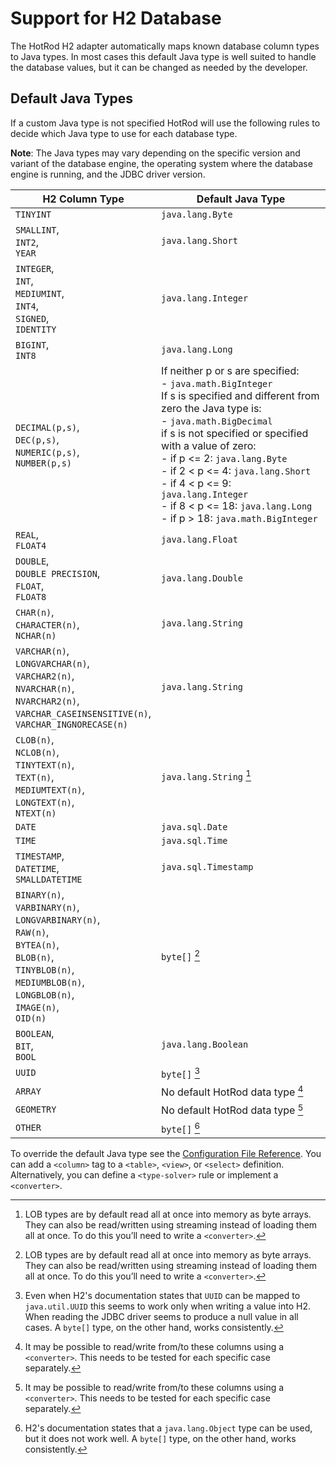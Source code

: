 # Support for H2 Database

The HotRod H2 adapter automatically maps known database column types to Java types. In most cases this default Java type is well suited to handle the database values, but it can be changed as needed by the developer.

## Default Java Types

If a custom Java type is not specified HotRod will use the following rules to decide which Java type to use for each database type.

**Note**: The Java types may vary depending on the specific version and variant of the database engine, the operating system where the database engine is running, and the JDBC driver version.

| H2 Column Type | Default Java Type |
| -- | -- |
| `TINYINT` | `java.lang.Byte` |
| `SMALLINT`,<br/>`INT2`,<br/>`YEAR` | `java.lang.Short` |
| `INTEGER`,<br/>`INT`,<br/>`MEDIUMINT`,<br/>`INT4`,<br/>`SIGNED`,<br/>`IDENTITY` | `java.lang.Integer` |
| `BIGINT`,<br/>`INT8` | `java.lang.Long` |
| `DECIMAL(p,s)`,<br/>`DEC(p,s)`,<br/>`NUMERIC(p,s)`,<br/>`NUMBER(p,s)` | If neither p or s are specified:<br/>- `java.math.BigInteger`<br/>If s is specified and different from zero the Java type is:<br/>- `java.math.BigDecimal`<br/>if s is not specified or specified with a value of zero:<br/>- if p <= 2: `java.lang.Byte`<br/>- if 2 < p <= 4: `java.lang.Short`<br/>- if 4 < p <= 9: `java.lang.Integer`<br/>- if 8 < p <= 18: `java.lang.Long`<br/>- if p > 18: `java.math.BigInteger` |
| `REAL`,<br/>`FLOAT4` | `java.lang.Float` |
| `DOUBLE`,<br/>`DOUBLE PRECISION`,<br/>`FLOAT`,<br/>`FLOAT8` | `java.lang.Double` |
| `CHAR(n)`,<br/>`CHARACTER(n)`,<br/>`NCHAR(n)` | `java.lang.String` |
| `VARCHAR(n)`,<br/>`LONGVARCHAR(n)`,<br/>`VARCHAR2(n)`,<br/>`NVARCHAR(n)`,<br/>`NVARCHAR2(n)`,<br/>`VARCHAR_CASEINSENSITIVE(n)`,<br/>`VARCHAR_INGNORECASE(n)` | `java.lang.String` |
| `CLOB(n)`,<br/>`NCLOB(n)`,<br/>`TINYTEXT(n)`,<br/>`TEXT(n)`,<br/>`MEDIUMTEXT(n)`,<br/>`LONGTEXT(n)`,<br/>`NTEXT(n)` | `java.lang.String` [^1] |
| `DATE` | `java.sql.Date` |
| `TIME` | `java.sql.Time` |
| `TIMESTAMP`,<br/>`DATETIME`,<br/>`SMALLDATETIME` | `java.sql.Timestamp` |
| `BINARY(n)`,<br/>`VARBINARY(n)`,<br/>`LONGVARBINARY(n)`,<br/>`RAW(n)`,<br/>`BYTEA(n)`,<br/>`BLOB(n)`,<br/>`TINYBLOB(n)`,<br/>`MEDIUMBLOB(n)`,<br/>`LONGBLOB(n)`,<br/>`IMAGE(n)`,<br/>`OID(n)` | `byte[]` [^1] |
| `BOOLEAN`,<br/>`BIT`,<br/>`BOOL` | `java.lang.Boolean` |
| `UUID` | `byte[]` [^3] |
| `ARRAY` | No default HotRod data type [^2] |
| `GEOMETRY` | No default HotRod data type [^2] |
| `OTHER` | `byte[]` [^4] |


[^1]: LOB types are by default read all at once into memory as byte arrays. They can also be read/written using streaming instead of loading them all at once. To do this you’ll need to write a `<converter>`.

[^2]: It may be possible to read/write from/to these columns using a `<converter>`. This needs to be tested for each specific case separately.

[^3]: Even when H2's documentation states that `UUID` can be mapped to `java.util.UUID` this seems to work only when writing a value into H2. When reading the JDBC driver seems to produce a null value in all cases. A `byte[]` type, on the other hand, works consistently.

[^4]: H2's documentation states that a `java.lang.Object` type can be used, but it does not work well. A `byte[]` type, on the other hand, works consistently.

To override the default Java type see the [Configuration File Reference](../configuration-file-structure.md). You can add a `<column>` tag to a `<table>`, `<view>`, or `<select>` definition. Alternatively, you can define a `<type-solver>` rule or implement a `<converter>`.

